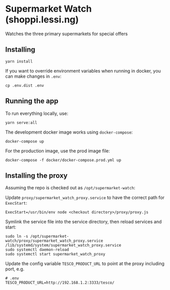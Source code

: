 # Supermarket Watch (shoppi.lessi.ng)
Watches the three primary supermarkets for special offers

## Installing
```shell
yarn install
```
If you want to override environment variables when running in docker,
you can make changes in `.env`:
```shell
cp .env.dist .env
```

## Running the app
To run everything locally, use:
```shell
yarn serve:all
```

The development docker image works using `docker-compose`:
```shell
docker-compose up
```

For the production image, use the prod image file:
```shell
docker-compose -f docker/docker-compose.prod.yml up
```

## Installing the proxy
Assuming the repo is checked out as `/opt/supermarket-watch`:

Update `proxy/supermarket_watch_proxy.service` to have the correct path for `ExecStart`:
```
ExecStart=/usr/bin/env node <checkout directory>/proxy/proxy.js
```

Symlink the service file into the service directory, then reload services and start:
```shell
sudo ln -s /opt/supermarket-watch/proxy/supermarket_watch_proxy.service /lib/systemd/system/supermarket_watch_proxy.service
sudo systemctl daemon-reload
sudo systemctl start supermarket_watch_proxy
```

Update the config variable `TESCO_PRODUCT_URL` to point at the proxy including port, e.g.
```
# .env
TESCO_PRODUCT_URL=http://192.168.1.2:3333/tesco/
```
